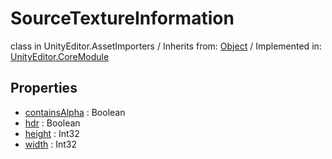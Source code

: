 # SourceTextureInformation
class in UnityEditor.AssetImporters
 / Inherits from: <a href="https://docs.unity3d.com/6000.0/Documentation/ScriptReference/Object.html">Object</a> / Implemented in: <a href="https://docs.unity3d.com/6000.0/Documentation/ScriptReference/UnityEditor.CoreModule.html">UnityEditor.CoreModule</a>

## Properties
- <a href="https://docs.unity3d.com/6000.0/Documentation/ScriptReference/SourceTextureInformation-containsAlpha.html">containsAlpha</a> : Boolean
- <a href="https://docs.unity3d.com/6000.0/Documentation/ScriptReference/SourceTextureInformation-hdr.html">hdr</a> : Boolean
- <a href="https://docs.unity3d.com/6000.0/Documentation/ScriptReference/SourceTextureInformation-height.html">height</a> : Int32
- <a href="https://docs.unity3d.com/6000.0/Documentation/ScriptReference/SourceTextureInformation-width.html">width</a> : Int32

